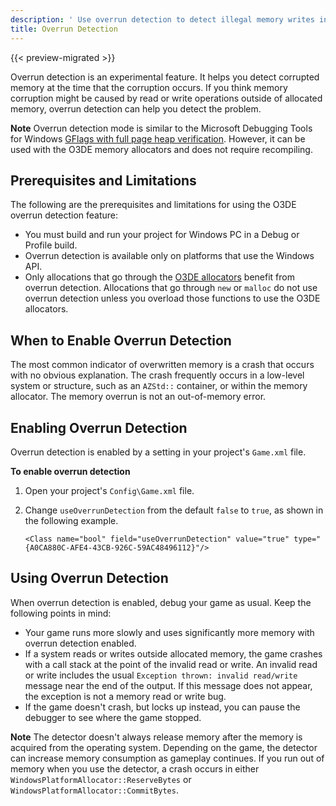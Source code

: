 ```yaml
---
description: ' Use overrun detection to detect illegal memory writes in Open 3D Engine. '
title: Overrun Detection
---
```


{{< preview-migrated >}}

Overrun detection is an experimental feature. It helps you detect corrupted memory at the time that the corruption occurs. If you think memory corruption might be caused by read or write operations outside of allocated memory, overrun detection can help you detect the problem.

**Note**
Overrun detection mode is similar to the Microsoft Debugging Tools for Windows [GFlags with full page heap verification](https://docs.microsoft.com/en-us/windows-hardware/drivers/debugger/gflags-and-pageheap). However, it can be used with the O3DE memory allocators and does not require recompiling.

## Prerequisites and Limitations 

The following are the prerequisites and limitations for using the O3DE overrun detection feature:
+ You must build and run your project for Windows PC in a Debug or Profile build.
+ Overrun detection is available only on platforms that use the Windows API.
+ Only allocations that go through the [O3DE allocators](/docs/user-guide/engine/memory/allocators.md) benefit from overrun detection. Allocations that go through `new` or `malloc` do not use overrun detection unless you overload those functions to use the O3DE allocators.

## When to Enable Overrun Detection 

The most common indicator of overwritten memory is a crash that occurs with no obvious explanation. The crash frequently occurs in a low-level system or structure, such as an `AZStd::` container, or within the memory allocator. The memory overrun is not an out-of-memory error.

## Enabling Overrun Detection 

Overrun detection is enabled by a setting in your project's `Game.xml` file.

**To enable overrun detection**

1. Open your project's `Config\Game.xml` file.

1. Change `useOverrunDetection` from the default `false` to `true`, as shown in the following example.

   ```
   <Class name="bool" field="useOverrunDetection" value="true" type="{A0CA880C-AFE4-43CB-926C-59AC48496112}"/>
   ```

## Using Overrun Detection 

When overrun detection is enabled, debug your game as usual. Keep the following points in mind:
+ Your game runs more slowly and uses significantly more memory with overrun detection enabled.
+ If a system reads or writes outside allocated memory, the game crashes with a call stack at the point of the invalid read or write. An invalid read or write includes the usual `Exception thrown: invalid read/write` message near the end of the output. If this message does not appear, the exception is not a memory read or write bug.
+ If the game doesn't crash, but locks up instead, you can pause the debugger to see where the game stopped.

**Note**
The detector doesn't always release memory after the memory is acquired from the operating system. Depending on the game, the detector can increase memory consumption as gameplay continues. If you run out of memory when you use the detector, a crash occurs in either `WindowsPlatformAllocator::ReserveBytes` or `WindowsPlatformAllocator::CommitBytes`.
